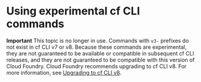 # Using experimental cf CLI commands

**Important**
This topic is no longer in use. Commands with `v3-` prefixes do not exist in cf CLI v7 or v8. Because these commands are experimental, they are not guaranteed to be available or compatible in subsequent cf CLI releases, and they are not guaranteed to be compatible with this version of Cloud Foundry. Cloud Foundry recommends upgrading to cf CLI v8. For more information, see [Upgrading to cf CLI v8](https://docs.cloudfoundry.org/cf-cli/v8.html).